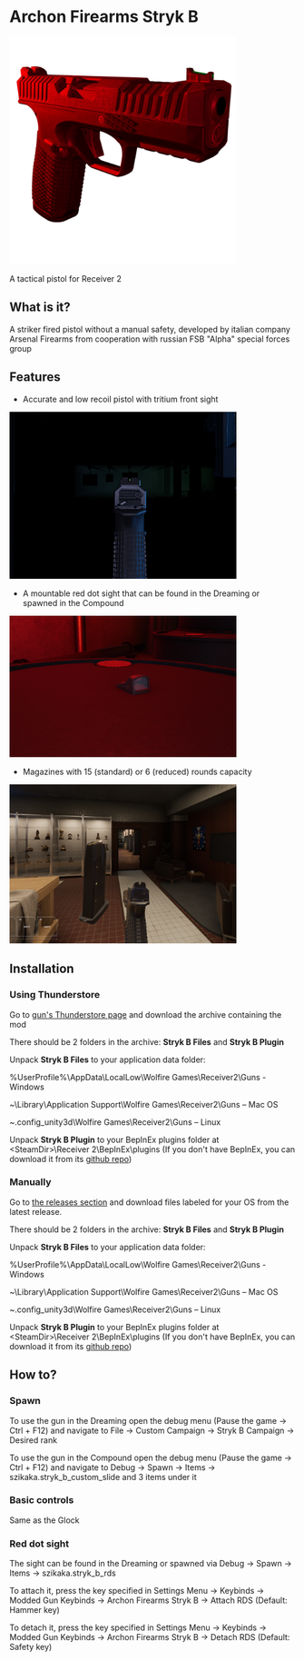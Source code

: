 # Archon Firearms Stryk B

<img src="strykb_help_sprite.png" width="400">

A tactical pistol for Receiver 2 

## What is it?

A striker fired pistol without a manual safety, developed by italian company Arsenal Firearms from cooperation with russian FSB "Alpha" special forces group

## Features

 - Accurate and low recoil pistol with tritium front sight <br>
 <img src="Readme/sight_picture.png" width="400">

 - A mountable red dot sight that can be found in the Dreaming or spawned in the Compound <br>
 <img src="Readme/red_dot_pic.png" width="400">

 - Magazines with 15 (standard) or 6 (reduced) rounds capacity <br>
 <img src="Readme/magazine.png" width="400">

## Installation

### Using Thunderstore

Go to [gun's Thunderstore page](https://thunderstore.io/c/receiver-2/p/Szikaka/Stryk_B_Mod/) and download the archive containing the mod

There should be 2 folders in the archive: <b>Stryk B Files</b> and <b>Stryk B Plugin</b>

Unpack <b>Stryk B Files</b> to your application data folder:

%UserProfile%\AppData\LocalLow\Wolfire Games\Receiver2\Guns - Windows

~\Library\Application Support\Wolfire Games\Receiver2\Guns – Mac OS

~.config_unity3d\Wolfire Games\Receiver2\Guns – Linux

Unpack <b>Stryk B Plugin</b> to your BepInEx plugins folder at \<SteamDir>\\Receiver 2\\BepInEx\\plugins
(If you don't have BepInEx, you can download it from its [github repo](https://github.com/BepInEx/BepInEx/releases/tag/v5.4.21))

### Manually

Go to [the releases section](https://github.com/Szikaka-97/StrykBMod/releases) and download files labeled for your OS from the latest release.

There should be 2 folders in the archive: <b>Stryk B Files</b> and <b>Stryk B Plugin</b>

Unpack <b>Stryk B Files</b> to your application data folder:

%UserProfile%\AppData\LocalLow\Wolfire Games\Receiver2\Guns - Windows

~\Library\Application Support\Wolfire Games\Receiver2\Guns – Mac OS

~.config_unity3d\Wolfire Games\Receiver2\Guns – Linux

Unpack <b>Stryk B Plugin</b> to your BepInEx plugins folder at \<SteamDir>\\Receiver 2\\BepInEx\\plugins
(If you don't have BepInEx, you can download it from its [github repo](https://github.com/BepInEx/BepInEx/releases/tag/v5.4.21))

## How to?

### Spawn

To use the gun in the Dreaming open the debug menu (Pause the game -> Ctrl + F12) and navigate to File -> Custom Campaign -> Stryk B Campaign -> Desired rank

To use the gun in the Compound open the debug menu (Pause the game -> Ctrl + F12) and navigate to Debug -> Spawn -> Items -> szikaka.stryk_b_custom_slide and 3 items under it

### Basic controls

Same as the Glock

### Red dot sight

The sight can be found in the Dreaming or spawned via Debug -> Spawn -> Items -> szikaka.stryk_b_rds

To attach it, press the key specified in Settings Menu -> Keybinds -> Modded Gun Keybinds -> Archon Firearms Stryk B -> Attach RDS (Default: Hammer key)

To detach it, press the key specified in Settings Menu -> Keybinds -> Modded Gun Keybinds -> Archon Firearms Stryk B -> Detach RDS (Default: Safety key)
